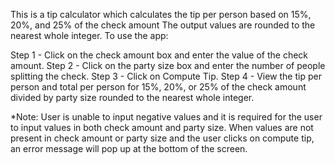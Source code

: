 
This is a tip calculator which calculates the tip per person based on 15%, 20%, and 25% of the check amount
The output values are rounded to the nearest whole integer.
To use the app:
 
Step 1 - Click on the check amount box and enter the value of the check amount.
Step 2 - Click on the party size box and enter the number of people splitting the check.
Step 3 - Click on Compute Tip.
Step 4 - View the tip per person and total per person for 15%, 20%, or 25% of the check amount divided by party size rounded to the nearest whole integer.

*Note: User is unable to input negative values and it is required for the user to input values in both check amount and party size. When values are not present in check amount or party size and the user clicks on compute tip, an error message will pop up at the bottom of the screen.




